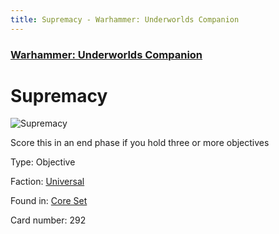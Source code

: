 ```yaml
---
title: Supremacy - Warhammer: Underworlds Companion
---
```


### [Warhammer: Underworlds Companion](https://guidokessels.github.io/wh-underworlds)

  

# Supremacy

![Supremacy](https://warhammerunderworlds.com/wp-content/uploads/sites/6/2017/12/292_ENG-Supremacy.png)

Score this in an end phase if you hold three or more objectives

Type: Objective

Faction: [Universal](https://guidokessels.github.io/wh-underworlds/factions/universal)

Found in: [Core Set](https://guidokessels.github.io/wh-underworlds/locations/core-set)

Card number: 292
